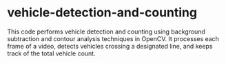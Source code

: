 # vehicle-detection-and-counting
This code performs vehicle detection and counting using background subtraction and contour analysis techniques in OpenCV. It processes each frame of a video, detects vehicles crossing a designated line, and keeps track of the total vehicle count.
